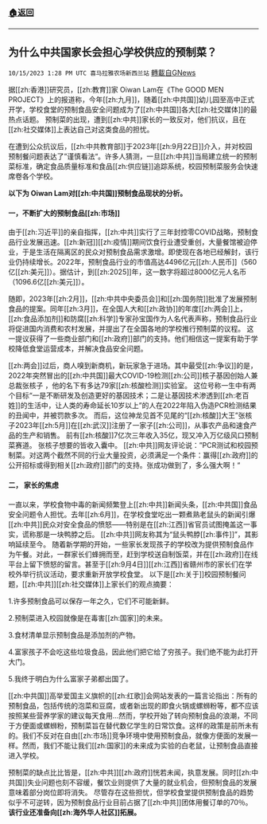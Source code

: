 ###  [:house:返回](README.md)
---


## 为什么中共国家长会担心学校供应的预制菜？
`10/15/2023 1:28 PM UTC 喜马拉雅农场新西兰站` [轉載自GNews](https://gnews.org/articles/1836514)

据[[zh:香港]]研究员，[[zh:教育]]家 Oiwan Lam在《The GOOD MEN PROJECT》上的报道称，今年[[zh:九月]]，随着[[zh:中共国]]幼儿园至高中正式开学，学校食堂的预制食品安全问题成为了[[zh:中共国]]各大[[zh:社交媒体]]的最热点话题。 预制菜的出现，遭到[[zh:中共]]家长的一致反对，他们抗议，且在[[zh:社交媒体]]上表达自己对这类食品的担忧。

 在遭到公众抗议后，[[zh:中共教育部]]于2023年[[zh:9月22日]]介入，并对校园预制餐问题表达了”谨慎看法“。许多人猜测，一旦[[zh:中共]]当局建立统一的预制菜标准，确定食品质量标准和食品[[zh:供应链]]追踪系统，校园预制菜服务会快速席卷各个学校。

 **以下为 Oiwan Lam对[[zh:中共国]]预制食品现状的分析。**

#### 一，不断扩大的预制食品[[zh:市场]] 

由于[[zh:习近平]]的亲自指挥，[[zh:中共]]实行了三年封控零COVID战略，预制食品行业发展迅速。[[zh:新冠]][[zh:疫情]]期间饮食行业遭受重创，大量餐馆被迫停业，于是生活在隔离区的民众对预制食品需求激增。即使现在各地已经解封，该行业仍持续增长。2022年，预制食品行业的市值高达4496亿元[[zh:人民币]]（560亿[[zh:美元]]）。据估计，到[[zh:2025]]年，这一数字将超过8000亿元人名币（1096.6亿[[zh:美元]]）。

 随即，2023年[[zh:2月]]，[[zh:中共中央委员会]]和[[zh:国务院]]批准了发展预制食品的提案。同年[[zh:3月]]，在全国人大和[[zh:政协]]的年度[[zh:两会]]上，[[zh:食品添加剂]]和防腐[[zh:科学]]专家孙宝国作为人名代表声称，预制食品行业将促进国内消费和农村发展，并提出了在全国各地的学校推行预制菜的议程。 这一提议获得了一些商业部门和[[zh:政府]]部门的支持。他们相信这一提案有助于学校降低食堂运营成本，并解决食品安全问题。


 [[zh:两会]]过后，商人嗅到新商机，新玩家急于进场。其中最受[[zh:争议]]的是，2022年突然冒出的[[zh:中共国]]最大COVID\-19检测[[zh:公司]]核子基因创始人兼总裁张核子 ，他的名下有多达79家[[zh:核酸检测]]实验室。 这位号称一生中有两个目标“一是不断研发及创造更好的基因技术；二是让基因技术渗透到[[zh:老百姓]]的生活中，让人类的寿命延长10岁以上”的人在2022年陷入伪造PCR检测结果的丑闻中，并被罚款多次。 而后，这位神龙见首不见尾的“[[zh:核酸]]大王”张核子2023年[[zh:5月]]在[[zh:武汉]]注册了一家子[[zh:公司]]，从事农产品和速食产品的生产和销售。 前有[[zh:核酸]]7亿次三年收入35亿，现又冲入万亿级风口预制菜赛道。 张核子想要的皆收入囊中。 [[zh:中共]]网友评论说：”PCR测试和校园预制菜。对这两个截然不同的行业大量投资，必须满足一个条件：赢得[[zh:政府]]的公开招标或得到相关[[zh:政府]]部门的支持。张成功做到了，多么强大啊！“ 


#### 二， 家长的焦虑  

一直以来，学校食物中毒的新闻频繁登上[[zh:中共]]新闻头条，[[zh:中共国]]食品安全问题令人担忧。去年[[zh:6月]]，在学校食堂吃出一颗煮熟老鼠头的新闻引爆[[zh:中共]]民众对安全食品的愤怒——特别是在[[zh:江西]]省官员试图掩盖这一事实，谎称那是一块鸭脖之后。 [[zh:中共]]网友称其为“鼠头鸭脖[[zh:事件]]”，其影响延续至今。 随着新学期的开始，一些家长发现孩子的学校改为提供预制食品作为午餐。对此，一群家长们蜂拥而至，赶到学校送自制饭菜，并在[[zh:政府]]在线平台上留下愤怒的留言。甚至于[[zh:9月4日]][[zh:江西]]省赣州市的家长们在学校外举行抗议活动，要求重新开放学校食堂。 以下是[[zh:关于]]校园预制餐问题，[[zh:中共]][[zh:社交媒体]]上家长们的观点摘要： 

1.许多预制食品可以保存一年之久，它们不可能新鲜。

2.预制菜进入校园就像是在毒害[[zh:国家]]的未来。

 3.食材清单显示预制食品是添加剂的产物。 

4.富家孩子不会吃这些垃圾食品，因此他们把它给了穷孩子。我们绝不能为此打开大门。  

5.我终于明白为什么富家子弟都出国了。 

 [[zh:中共国]]高举爱国主义旗帜的[[zh:红歌]]会网站发表的一篇言论指出：所有的预制食品，包括传统的泡菜和豆腐，或者新出现的即食火锅或螺蛳粉等，都不应该按照某些营养学家的建议每天食用...然而，学校开始了转向预制食品的浪潮，不同于方便面或螺蛳粉，预制菜旨在替代数亿学生的日常饮食。这样的政策是前所未有的。我们不反对在自由[[zh:市场]]竞争环境中使用预制食品，就像方便面的发展一样。然而，我们不能让我们[[zh:国家]]的未来成为实验的白老鼠，让预制食品直接进入学校。

 预制菜的缺点比比皆是，[[zh:中共]][[zh:政府]]恍若未闻，执意发展。同时[[zh:中共国]]失业问题也刻不容缓，餐饮业则提供了大量的就业机会，但预制食品的发展意味着部分岗位即将消失。 尽管存在这些担忧，但学校食堂提供预制食品的趋势似乎不可逆转，因为预制食品行业目前占据了[[zh:中共]]团体用餐订单的70％。**该行业还准备向[[zh:海外华人社区]]拓展。**
